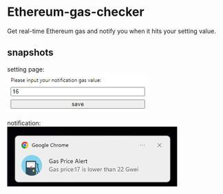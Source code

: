 # Ethereum-gas-checker

Get real-time Ethereum gas and notify you when it hits your setting value.

## snapshots
setting page:  
![](./snapshots/setting.png)  

notification:  
![](./snapshots/notification.png)